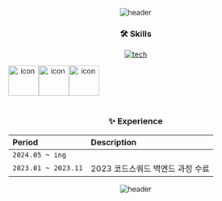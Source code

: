 <div align=center>

![header](https://capsule-render.vercel.app/api?type=waving&color=timeGradient&height=120&animation=fadeIn&section=header&text=&fontAlign=70)

### 🛠️ Skills

[![tech](https://skillicons.dev/icons?i=java,ts,spring,nestjs,mysql,postgresql,redis&perline=7)](https://skillicons.dev)

<div style="display: flex; align-items: flex-start;">
  <img src="https://techstack-generator.vercel.app/docker-icon.svg" alt="icon" width="60" height="60" />
  <img src="https://techstack-generator.vercel.app/nginx-icon.svg" alt="icon" width="60" height="60" />
  <img src="https://techstack-generator.vercel.app/aws-icon.svg" alt="icon" width="60" height="60" />
</div>

<br/>

### ✨ Experience
| Period  | Description  |
|:--|:--|
| `2024.05 ~ ing`  |   |
| `2023.01 ~ 2023.11`  | 2023 코드스쿼드 백엔드 과정 수료 |

![header](https://capsule-render.vercel.app/api?type=waving&color=timeGradient&height=120&animation=fadeIn&section=footer)
</div>

